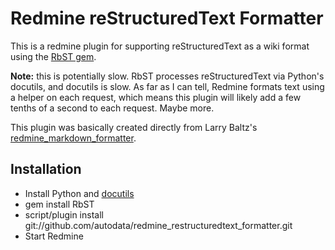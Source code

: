 # Redmine reStructuredText Formatter

This is a redmine plugin for supporting reStructuredText as a wiki format using the [RbST gem](http://rdoc.info/projects/autodata/rbst).

**Note:** this is potentially slow. RbST processes reStructuredText via Python's docutils, and docutils is slow. As far as I can tell, Redmine formats text using a helper on each request, which means this plugin will likely add a few tenths of a second to each request. Maybe more.

This plugin was basically created directly from Larry Baltz's [redmine\_markdown\_formatter](http://github.com/bitherder/redmine_markdown_formatter).

## Installation

* Install Python and [docutils](http://docutils.sourceforge.net/)
* gem install RbST
* script/plugin install git://github.com/autodata/redmine\_restructuredtext\_formatter.git
* Start Redmine